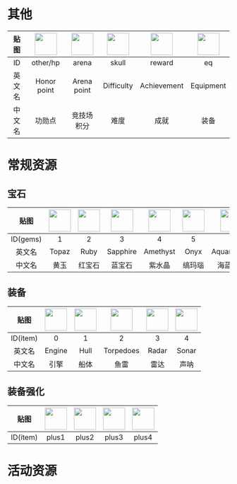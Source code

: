 # 其他
|贴图|<img src="https://minesweeper.online/img/other/hp.svg" width=50>|<img src="https://minesweeper.online/img/arena.svg" width=50>|<img src="https://minesweeper.online/img/skull.svg" width=50>|<img src="https://minesweeper.online/img/reward.svg" width=50>|<img src="https://minesweeper.online/img/eq.svg" width=50>|
|:-:|:-:|:-:|:-:|:-:|:-:|
|ID|other/hp|arena|skull|reward|eq|
|英文名|Honor point|Arena point|Difficulty|Achievement|Equipment|
|中文名|功勋点|竞技场积分|难度|成就|装备|

# 常规资源

## 宝石

|贴图|<img src="https://minesweeper.online/img/gems/1.svg" width=50>|<img src="https://minesweeper.online/img/gems/2.svg" width=50>|<img src="https://minesweeper.online/img/gems/3.svg" width=50>|<img src="https://minesweeper.online/img/gems/4.svg" width=50>|<img src="https://minesweeper.online/img/gems/5.svg" width=50>|<img src="https://minesweeper.online/img/gems/6.svg" width=50>|<img src="https://minesweeper.online/img/gems/7.svg" width=50>|<img src="https://minesweeper.online/img/gems/8.svg" width=50>|<img src="https://minesweeper.online/img/gems/9.svg" width=50>|<img src="https://minesweeper.online/img/gems/10.svg" width=50>|
|:-:|:-:|:-:|:-:|:-:|:-:|:-:|:-:|:-:|:-:|:-:|
|ID(gems)|1|2|3|4|5|6|7|8|9|10|
|英文名|Topaz|Ruby|Sapphire|Amethyst|Onyx|Aquamarine|Emerald|Garnet|Jade|Diamond|
|中文名|黄玉|红宝石|蓝宝石|紫水晶|缟玛瑙|海蓝宝石|祖母绿|石榴石|碧玉|钻石|

## 装备

|贴图|<img src="https://minesweeper.online/img/item/0.svg" width=50>|<img src="https://minesweeper.online/img/item/1.svg" width=50>|<img src="https://minesweeper.online/img/item/2.svg" width=50>|<img src="https://minesweeper.online/img/item/3.svg" width=50>|<img src="https://minesweeper.online/img/item/4.svg" width=50>|
|:-:|:-:|:-:|:-:|:-:|:-:|
|ID(item)|0|1|2|3|4|
|英文名|Engine|Hull|Torpedoes|Radar|Sonar|
|中文名|引擎|船体|鱼雷|雷达|声呐|

## 装备强化
|贴图|<img src="https://minesweeper.online/img/item/plus1.svg" width=50>|<img src="https://minesweeper.online/img/item/plus2.svg" width=50>|<img src="https://minesweeper.online/img/item/plus3.svg" width=50>|<img src="https://minesweeper.online/img/item/plus4.svg" width=50>|
|:-:|:-:|:-:|:-:|:-:|
|ID(item)|plus1|plus2|plus3|plus4|



# 活动资源